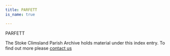 ```yaml
---
title: PARFETT
is_name: true

---
```


PARFETT


The Stoke Climsland Parish Archive holds material under this index entry. To find out more please [contact us](/contact/)
